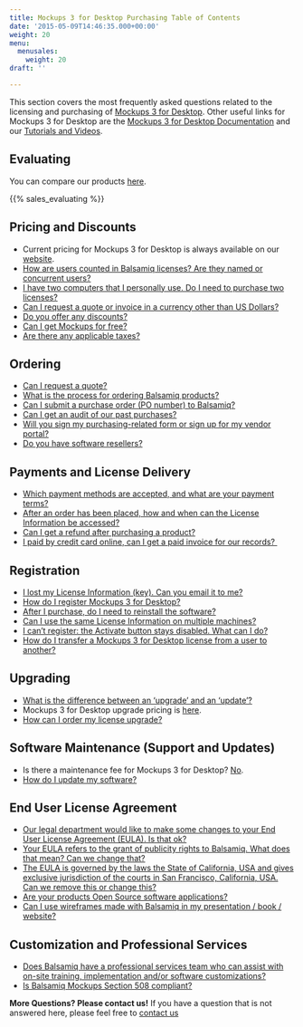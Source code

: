 ```yaml
---
title: Mockups 3 for Desktop Purchasing Table of Contents
date: '2015-05-09T14:46:35.000+00:00'
weight: 20
menu:
  menusales:
    weight: 20
draft: ''

---
```


This section covers the most frequently asked questions related to the licensing and purchasing of [Mockups 3 for Desktop](https://balsamiq.com/products/mockups/). Other useful links for Mockups 3 for Desktop are the [Mockups 3 for Desktop Documentation](https://docs.balsamiq.com/desktop/) and our [Tutorials and Videos](/tutorials/).

## Evaluating

You can compare our products <a href="https://balsamiq.com/products/compare/">here</a>.

{{% sales_evaluating %}}

## Pricing and Discounts

*   Current pricing for Mockups 3 for Desktop is always available on our [website](https://balsamiq.com/buy).
*   [How are users counted in Balsamiq licenses? Are they named or concurrent users?](/sales/userscounted/)
*   [I have two computers that I personally use. Do I need to purchase two licenses?](/sales/multiplecomputers/)
*   [Can I request a quote or invoice in a currency other than US Dollars?](/sales/currency/)
*   [Do you offer any discounts?](/sales/discounts/)
*   [Can I get Mockups for free?](https://balsamiq.com/free)
*   [Are there any applicable taxes?](/sales/taxes/)

## Ordering

*   [Can I request a quote?](/sales/quote/)
*   [What is the process for ordering Balsamiq products?](/sales/ordering/#licenses)
*   [Can I submit a purchase order (PO number) to Balsamiq?](/sales/purchaseorders/)
*   [Can I get an audit of our past purchases?](/sales/audit/)
*   [Will you sign my purchasing-related form or sign up for my vendor portal?](/sales/forms/)
*   [Do you have software resellers?](/sales/resellers/)

## Payments and License Delivery

*   [Which payment methods are accepted, and what are your payment terms?](/sales/paymentmethods/#licenses)
*   [After an order has been placed, how and when can the License Information be accessed?](/sales/licensedelivery/)
*   [Can I get a refund after purchasing a product?](/sales/refunds/)
*   [I paid by credit card online, can I get a paid invoice for our records? ](https://balsamiq.com/buy/invoice/)

## Registration

*   [I lost my License Information (key). Can you email it to me?](/sales/lostlicense/)
*   [How do I register Mockups 3 for Desktop?](/installation/register/)
*   [After I purchase, do I need to reinstall the software?](/sales/reinstall/)
*   [Can I use the same License Information on multiple machines?](/sales/multiplecomputers/)
*   [I can’t register: the Activate button stays disabled. What can I do?](/sales/cantregister/)
*   [How do I transfer a Mockups 3 for Desktop license from a user to another?](/sales/licensetransfer/)

## Upgrading

*   [What is the difference between an ‘upgrade’ and an ‘update’?](/sales/upgrades/)
*   Mockups 3 for Desktop upgrade pricing is [here](https://balsamiq.com/buy/#du).
*   [How can I order my license upgrade?](/sales/upgrades/#how-can-i-order-an-upgrade)

## Software Maintenance (Support and Updates)

*   Is there a maintenance fee for Mockups 3 for Desktop? [No](/sales/maintenance/#when-does-my-maintenance-start-and-end).
*   [How do I update my software?](/installation/update/)

## End User License Agreement

*   [Our legal department would like to make some changes to your End User License Agreement (EULA). Is that ok?](/sales/customeula/)
*   [Your EULA refers to the grant of publicity rights to Balsamiq. What does that mean? Can we change that?](/sales/publicityrights/)
*   [The EULA is governed by the laws the State of California, USA and gives exclusive jurisdiction of the courts in San Francisco, California, USA. Can we remove this or change this?](/sales/jurisdiction/)
*   [Are your products Open Source software applications?](/sales/opensource/)
*   [Can I use wireframes made with Balsamiq in my presentation / book / website?](/sales/ipownership/)

## Customization and Professional Services

*   [Does Balsamiq have a professional services team who can assist with on-site training, implementation and/or software customizations?](/sales/training/)
*   [Is Balsamiq Mockups Section 508 compliant?](/sales/508/)

​**More Questions? Please contact us!** If you have a question that is not answered here, please feel free to [contact us](mailto:sales@balsamiq.com?subject=I%20have%20a%20question%20about%20purchasing%20Mockups%20for%20Desktop)
